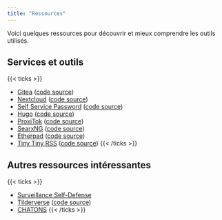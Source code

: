 ```yaml
---
title: "Ressources"
---
```


Voici quelques ressources pour découvrir et mieux comprendre les outils utilisés.

## Services et outils

{{< ticks >}}
* [Gitea](https://gitea.io) ([code source](https://github.com/go-gitea/gitea))
* [Nextcloud](https://nextcloud.com) ([code source](https://github.com/nextcloud))
* [Self Service Password](https://github.com/ltb-project/self-service-password) ([code source](https://github.com/ltb-project/self-service-password))
* [Hugo](https://gohugo.io) ([code source](https://github.com/gohugoio/hugo))
* [ProxiTok](https://github.com/pablouser1/ProxiTok) ([code source](https://github.com/pablouser1/ProxiTok))
* [SearxNG](https://docs.searxng.org) ([code source](https://github.com/searxng/searxng))
* [Etherpad](https://etherpad.org) ([code source](https://github.com/ether/etherpad-lite))
* [Tiny Tiny RSS](https://tt-rss.org) ([code source](https://git.tt-rss.org/fox/tt-rss.git/))
{{< /ticks >}}

## Autres ressources intéressantes

{{< ticks >}}
* [Surveillance Self-Defense](https://ssd.eff.org)
* [Tilderverse](https://tildeverse.org) ([code source](https://github.com/tildeverse))
* [CHATONS](https://chatons.org)
{{< /ticks >}}
